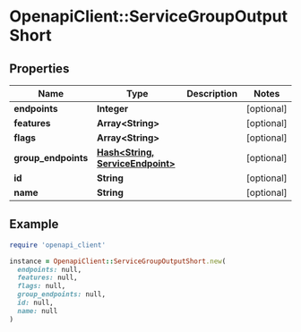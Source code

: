 # OpenapiClient::ServiceGroupOutputShort

## Properties

| Name | Type | Description | Notes |
| ---- | ---- | ----------- | ----- |
| **endpoints** | **Integer** |  | [optional] |
| **features** | **Array&lt;String&gt;** |  | [optional] |
| **flags** | **Array&lt;String&gt;** |  | [optional] |
| **group_endpoints** | [**Hash&lt;String, ServiceEndpoint&gt;**](ServiceEndpoint.md) |  | [optional] |
| **id** | **String** |  | [optional] |
| **name** | **String** |  | [optional] |

## Example

```ruby
require 'openapi_client'

instance = OpenapiClient::ServiceGroupOutputShort.new(
  endpoints: null,
  features: null,
  flags: null,
  group_endpoints: null,
  id: null,
  name: null
)
```

